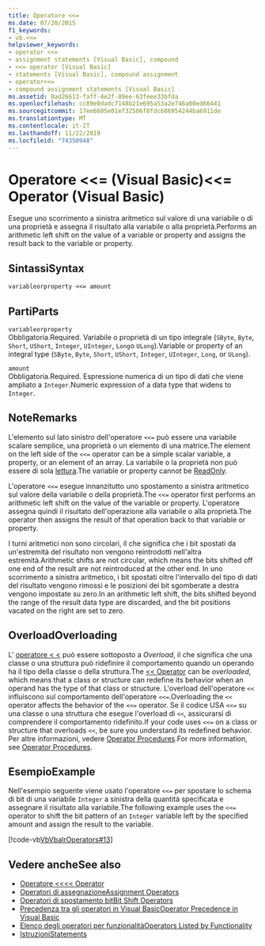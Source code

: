 ```yaml
---
title: Operatore <<=
ms.date: 07/20/2015
f1_keywords:
- vb.<<=
helpviewer_keywords:
- operator <<=
- assignment statements [Visual Basic], compound
- <<= operator [Visual Basic]
- statements [Visual Basic], compound assignment
- operator<<=
- compound assignment statements [Visual Basic]
ms.assetid: 8ad26613-faff-4e2f-89ee-63feee33bfda
ms.openlocfilehash: cc89e0dadc7148b21e695a53a2e746a00ed66441
ms.sourcegitcommit: 17ee6605e01ef32506f8fdc686954244ba6911de
ms.translationtype: MT
ms.contentlocale: it-IT
ms.lasthandoff: 11/22/2019
ms.locfileid: "74350948"
---
```

# <a name="-operator-visual-basic"></a><span data-ttu-id="2af2e-102">Operatore \<\<= (Visual Basic)</span><span class="sxs-lookup"><span data-stu-id="2af2e-102">\<\<= Operator (Visual Basic)</span></span>
<span data-ttu-id="2af2e-103">Esegue uno scorrimento a sinistra aritmetico sul valore di una variabile o di una proprietà e assegna il risultato alla variabile o alla proprietà.</span><span class="sxs-lookup"><span data-stu-id="2af2e-103">Performs an arithmetic left shift on the value of a variable or property and assigns the result back to the variable or property.</span></span>  
  
## <a name="syntax"></a><span data-ttu-id="2af2e-104">Sintassi</span><span class="sxs-lookup"><span data-stu-id="2af2e-104">Syntax</span></span>  
  
```vb  
variableorproperty <<= amount  
```  
  
## <a name="parts"></a><span data-ttu-id="2af2e-105">Parti</span><span class="sxs-lookup"><span data-stu-id="2af2e-105">Parts</span></span>  
 `variableorproperty`  
 <span data-ttu-id="2af2e-106">Obbligatoria.</span><span class="sxs-lookup"><span data-stu-id="2af2e-106">Required.</span></span> <span data-ttu-id="2af2e-107">Variabile o proprietà di un tipo integrale (`SByte`, `Byte`, `Short`, `UShort`, `Integer`, `UInteger`, `Long`o `ULong`).</span><span class="sxs-lookup"><span data-stu-id="2af2e-107">Variable or property of an integral type (`SByte`, `Byte`, `Short`, `UShort`, `Integer`, `UInteger`, `Long`, or `ULong`).</span></span>  
  
 `amount`  
 <span data-ttu-id="2af2e-108">Obbligatoria.</span><span class="sxs-lookup"><span data-stu-id="2af2e-108">Required.</span></span> <span data-ttu-id="2af2e-109">Espressione numerica di un tipo di dati che viene ampliato a `Integer`.</span><span class="sxs-lookup"><span data-stu-id="2af2e-109">Numeric expression of a data type that widens to `Integer`.</span></span>  
  
## <a name="remarks"></a><span data-ttu-id="2af2e-110">Note</span><span class="sxs-lookup"><span data-stu-id="2af2e-110">Remarks</span></span>  
 <span data-ttu-id="2af2e-111">L'elemento sul lato sinistro dell'operatore `<<=` può essere una variabile scalare semplice, una proprietà o un elemento di una matrice.</span><span class="sxs-lookup"><span data-stu-id="2af2e-111">The element on the left side of the `<<=` operator can be a simple scalar variable, a property, or an element of an array.</span></span> <span data-ttu-id="2af2e-112">La variabile o la proprietà non può essere di sola [lettura](../../../visual-basic/language-reference/modifiers/readonly.md).</span><span class="sxs-lookup"><span data-stu-id="2af2e-112">The variable or property cannot be [ReadOnly](../../../visual-basic/language-reference/modifiers/readonly.md).</span></span>  
  
 <span data-ttu-id="2af2e-113">L'operatore `<<=` esegue innanzitutto uno spostamento a sinistra aritmetico sul valore della variabile o della proprietà.</span><span class="sxs-lookup"><span data-stu-id="2af2e-113">The `<<=` operator first performs an arithmetic left shift on the value of the variable or property.</span></span> <span data-ttu-id="2af2e-114">L'operatore assegna quindi il risultato dell'operazione alla variabile o alla proprietà.</span><span class="sxs-lookup"><span data-stu-id="2af2e-114">The operator then assigns the result of that operation back to that variable or property.</span></span>  
  
 <span data-ttu-id="2af2e-115">I turni aritmetici non sono circolari, il che significa che i bit spostati da un'estremità del risultato non vengono reintrodotti nell'altra estremità.</span><span class="sxs-lookup"><span data-stu-id="2af2e-115">Arithmetic shifts are not circular, which means the bits shifted off one end of the result are not reintroduced at the other end.</span></span> <span data-ttu-id="2af2e-116">In uno scorrimento a sinistra aritmetico, i bit spostati oltre l'intervallo del tipo di dati del risultato vengono rimossi e le posizioni dei bit sgomberate a destra vengono impostate su zero.</span><span class="sxs-lookup"><span data-stu-id="2af2e-116">In an arithmetic left shift, the bits shifted beyond the range of the result data type are discarded, and the bit positions vacated on the right are set to zero.</span></span>  
  
## <a name="overloading"></a><span data-ttu-id="2af2e-117">Overload</span><span class="sxs-lookup"><span data-stu-id="2af2e-117">Overloading</span></span>  
 <span data-ttu-id="2af2e-118">L' [operatore < <](../../../visual-basic/language-reference/operators/left-shift-operator.md) può essere sottoposto a *Overload*, il che significa che una classe o una struttura può ridefinire il comportamento quando un operando ha il tipo della classe o della struttura.</span><span class="sxs-lookup"><span data-stu-id="2af2e-118">The [<< Operator](../../../visual-basic/language-reference/operators/left-shift-operator.md) can be *overloaded*, which means that a class or structure can redefine its behavior when an operand has the type of that class or structure.</span></span> <span data-ttu-id="2af2e-119">L'overload dell'operatore `<<` influiscono sul comportamento dell'operatore `<<=`.</span><span class="sxs-lookup"><span data-stu-id="2af2e-119">Overloading the `<<` operator affects the behavior of the `<<=` operator.</span></span> <span data-ttu-id="2af2e-120">Se il codice USA `<<=` su una classe o una struttura che esegue l'overload di `<<`, assicurarsi di comprendere il comportamento ridefinito.</span><span class="sxs-lookup"><span data-stu-id="2af2e-120">If your code uses `<<=` on a class or structure that overloads `<<`, be sure you understand its redefined behavior.</span></span> <span data-ttu-id="2af2e-121">Per altre informazioni, vedere [Operator Procedures](../../../visual-basic/programming-guide/language-features/procedures/operator-procedures.md).</span><span class="sxs-lookup"><span data-stu-id="2af2e-121">For more information, see [Operator Procedures](../../../visual-basic/programming-guide/language-features/procedures/operator-procedures.md).</span></span>  
  
## <a name="example"></a><span data-ttu-id="2af2e-122">Esempio</span><span class="sxs-lookup"><span data-stu-id="2af2e-122">Example</span></span>  
 <span data-ttu-id="2af2e-123">Nell'esempio seguente viene usato l'operatore `<<=` per spostare lo schema di bit di una variabile `Integer` a sinistra della quantità specificata e assegnare il risultato alla variabile.</span><span class="sxs-lookup"><span data-stu-id="2af2e-123">The following example uses the `<<=` operator to shift the bit pattern of an `Integer` variable left by the specified amount and assign the result to the variable.</span></span>  
  
 [!code-vb[VbVbalrOperators#13](~/samples/snippets/visualbasic/VS_Snippets_VBCSharp/VbVbalrOperators/VB/Class1.vb#13)]  
  
## <a name="see-also"></a><span data-ttu-id="2af2e-124">Vedere anche</span><span class="sxs-lookup"><span data-stu-id="2af2e-124">See also</span></span>

- [<span data-ttu-id="2af2e-125">Operatore <<</span><span class="sxs-lookup"><span data-stu-id="2af2e-125"><< Operator</span></span>](../../../visual-basic/language-reference/operators/left-shift-operator.md)
- [<span data-ttu-id="2af2e-126">Operatori di assegnazione</span><span class="sxs-lookup"><span data-stu-id="2af2e-126">Assignment Operators</span></span>](../../../visual-basic/language-reference/operators/assignment-operators.md)
- [<span data-ttu-id="2af2e-127">Operatori di spostamento bit</span><span class="sxs-lookup"><span data-stu-id="2af2e-127">Bit Shift Operators</span></span>](../../../visual-basic/language-reference/operators/bit-shift-operators.md)
- [<span data-ttu-id="2af2e-128">Precedenza tra gli operatori in Visual Basic</span><span class="sxs-lookup"><span data-stu-id="2af2e-128">Operator Precedence in Visual Basic</span></span>](../../../visual-basic/language-reference/operators/operator-precedence.md)
- [<span data-ttu-id="2af2e-129">Elenco degli operatori per funzionalità</span><span class="sxs-lookup"><span data-stu-id="2af2e-129">Operators Listed by Functionality</span></span>](../../../visual-basic/language-reference/operators/operators-listed-by-functionality.md)
- [<span data-ttu-id="2af2e-130">Istruzioni</span><span class="sxs-lookup"><span data-stu-id="2af2e-130">Statements</span></span>](../../../visual-basic/programming-guide/language-features/statements.md)
